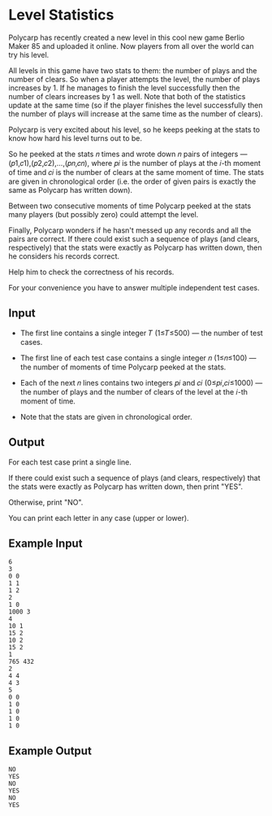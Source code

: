 # Level Statistics

Polycarp has recently created a new level in this cool new game Berlio Maker 85 and uploaded it online. Now players from all over the world can try his level.

All levels in this game have two stats to them: the number of plays and the number of clears. So when a player attempts the level, the number of plays increases by 1. If he manages to finish the level successfully then the number of clears increases by 1 as well. Note that both of the statistics update at the same time (so if the player finishes the level successfully then the number of plays will increase at the same time as the number of clears).

Polycarp is very excited about his level, so he keeps peeking at the stats to know how hard his level turns out to be.

So he peeked at the stats 𝑛 times and wrote down 𝑛 pairs of integers — (𝑝1,𝑐1),(𝑝2,𝑐2),…,(𝑝𝑛,𝑐𝑛), where 𝑝𝑖 is the number of plays at the 𝑖-th moment of time and 𝑐𝑖 is the number of clears at the same moment of time. The stats are given in chronological order (i.e. the order of given pairs is exactly the same as Polycarp has written down).

Between two consecutive moments of time Polycarp peeked at the stats many players (but possibly zero) could attempt the level.

Finally, Polycarp wonders if he hasn't messed up any records and all the pairs are correct. If there could exist such a sequence of plays (and clears, respectively) that the stats were exactly as Polycarp has written down, then he considers his records correct.

Help him to check the correctness of his records.

For your convenience you have to answer multiple independent test cases.

## Input

- The first line contains a single integer 𝑇 (1≤𝑇≤500) — the number of test cases.

- The first line of each test case contains a single integer 𝑛 (1≤𝑛≤100) — the number of moments of time Polycarp peeked at the stats.

- Each of the next 𝑛 lines contains two integers 𝑝𝑖 and 𝑐𝑖 (0≤𝑝𝑖,𝑐𝑖≤1000) — the number of plays and the number of clears of the level at the 𝑖-th moment of time.

- Note that the stats are given in chronological order.

## Output

For each test case print a single line.

If there could exist such a sequence of plays (and clears, respectively) that the stats were exactly as Polycarp has written down, then print "YES".

Otherwise, print "NO".

You can print each letter in any case (upper or lower).

## Example Input

```
6
3
0 0
1 1
1 2
2
1 0
1000 3
4
10 1
15 2
10 2
15 2
1
765 432
2
4 4
4 3
5
0 0
1 0
1 0
1 0
1 0
```

## Example Output

```
NO
YES
NO
YES
NO
YES
```
